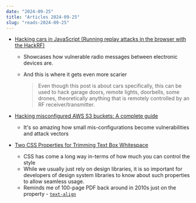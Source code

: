 ```yaml
---
date: "2024-09-25"
title: "Articles 2024-09-25"
slug: "reads-2024-09-25"
---
```




* [Hacking cars in JavaScript (Running replay attacks in the browser with the HackRF)][1]
  * Showcases how vulnerable radio messages between electronic devices are.
  * And this is where it gets even more scarier

    > Even though this post is about cars specifically, this can be used to hack garage doors, remote lights, doorbells, some drones, theoretically anything that is remotely controlled by an RF receiver/transmitter.

* [Hacking misconfigured AWS S3 buckets: A complete guide][2]
  * It's so amazing how small mis-configurations become vulnerabilities and attack vectors

* [Two CSS Properties for Trimming Text Box Whitespace][3]
  * CSS has come a long way in-terms of how much you can control the style
  * While we usually just rely on design libraries, it is so important for developers of design system libraries to know about such properties to allow seamless usage.
  * Reminds me of 100-page PDF back around in 2010s just on the property - [`text-align`][4]



  [1]: https://charliegerard.dev/blog/replay-attacks-javascript-hackrf/
  [2]: https://blog.intigriti.com/hacking-tools/hacking-misconfigured-aws-s3-buckets-a-complete-guide
  [3]: https://css-tricks.com/two-css-properties-for-trimming-text-box-whitespace/
  [4]: https://developer.mozilla.org/en-US/docs/Web/CSS/text-align
